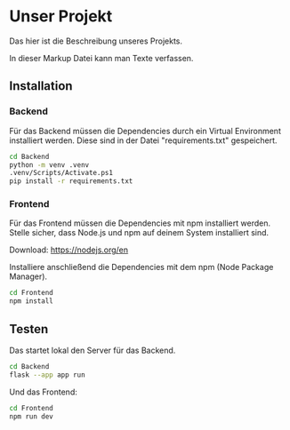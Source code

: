 # Unser Projekt

Das hier ist die Beschreibung unseres Projekts.

In dieser Markup Datei kann man Texte verfassen.

## Installation

### Backend
Für das Backend müssen die Dependencies durch ein Virtual Environment installiert werden.
Diese sind in der Datei "requirements.txt" gespeichert.

```bash
cd Backend
python -m venv .venv
.venv/Scripts/Activate.ps1
pip install -r requirements.txt
```

### Frontend

Für das Frontend müssen die Dependencies mit npm installiert werden. Stelle sicher, dass Node.js und npm auf deinem System installiert sind.

Download: https://nodejs.org/en

Installiere anschließend die Dependencies mit dem npm (Node Package Manager).
```bash
cd Frontend
npm install
```

## Testen

Das startet lokal den Server für das Backend.

```bash
cd Backend
flask --app app run
```

Und das Frontend:

```bash
cd Frontend
npm run dev
```